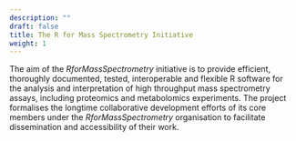 ```yaml
---
description: ""
draft: false
title: The R for Mass Spectrometry Initiative
weight: 1
---
```


The aim of the *RforMassSpectrometry* initiative is to provide
efficient, thoroughly documented, tested, interoperable and flexible R
software for the analysis and interpretation of high throughput mass
spectrometry assays, including proteomics and metabolomics
experiments. The project formalises the longtime collaborative
development efforts of its core members under the
*RforMassSpectrometry* organisation to facilitate dissemination and
accessibility of their work.
